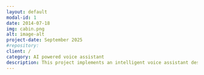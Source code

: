 ```yaml
---
layout: default
modal-id: 1
date: 2014-07-18
img: cabin.png
alt: image-alt
project-date: September 2025
#repository: 
client: /  
category: AI powered voice assistant
description: This project implements an intelligent voice assistant designed specifically for hotel reception services. The bot leverages OpenAI's Realtime API to provide seamless, multilingual customer interactions, handling common hotel inquiries, bookings, and guest services with natural voice conversations. Code available at https://github.com/opsabarsec/hotel-receptionist-voice-bot
---
```

```
